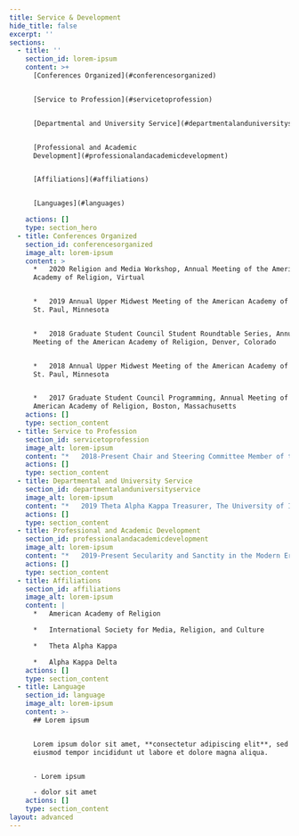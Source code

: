 ```yaml
---
title: Service & Development
hide_title: false
excerpt: ''
sections:
  - title: ''
    section_id: lorem-ipsum
    content: >+
      [Conferences Organized](#conferencesorganized)


      [Service to Profession](#servicetoprofession)


      [Departmental and University Service](#departmentalanduniversityservice)


      [Professional and Academic
      Development](#professionalandacademicdevelopment)


      [Affiliations](#affiliations)


      [Languages](#languages)

    actions: []
    type: section_hero
  - title: Conferences Organized
    section_id: conferencesorganized
    image_alt: lorem-ipsum
    content: >
      *   2020 Religion and Media Workshop, Annual Meeting of the American
      Academy of Religion, Virtual


      *   2019 Annual Upper Midwest Meeting of the American Academy of Religion,
      St. Paul, Minnesota


      *   2018 Graduate Student Council Student Roundtable Series, Annual
      Meeting of the American Academy of Religion, Denver, Colorado


      *   2018 Annual Upper Midwest Meeting of the American Academy of Religion,
      St. Paul, Minnesota


      *   2017 Graduate Student Council Programming, Annual Meeting of the
      American Academy of Religion, Boston, Massachusetts
    actions: []
    type: section_content
  - title: Service to Profession
    section_id: servicetoprofession
    image_alt: lorem-ipsum
    content: "*   2018-Present Chair and Steering Committee Member of the Religion and Media Workshop of the American Academy of Religion\n\n*   2019 Peer Reviewer for Communication, Culture and Critique\n\n*   2017-2019\tStudent Director of the Upper Midwest Region of the American Academy of Religion\n\n*   2018 Peer Reviewer for Contemporary Women’s Writing\n"
    actions: []
    type: section_content
  - title: Departmental and University Service
    section_id: departmentalanduniversityservice
    image_alt: lorem-ipsum
    content: "*   2019 Theta Alpha Kappa Treasurer, The University of Iowa\n\n*   2015-2018\tGraduate Student Critical Theory Reading Group Coordinator, The University of Iowa\n\n*   2015-2018\tReligion Graduate Student Organization (RGSO), The University of Iowa\n\n    *   Co-Coordinator, 2017-2018\n\n    *   Faculty Committee Representative, 2016-2018\n\n    *   Graduate Student Mentor, 2016-2017\n\n    *   Secretary/Treasurer, 2016\n\n    *   Social Event Chair, 2015-2016\n\n*   2016-2017\tUI Council on the Status of Women Member, The University of Iowa\n\n*   2015 Advanced Graduate Student Workshop Leader, The University of Iowa\n"
    actions: []
    type: section_content
  - title: Professional and Academic Development
    section_id: professionalandacademicdevelopment
    image_alt: lorem-ipsum
    content: "*   2019-Present Secularity and Sanctity in the Modern Era Working Group, Obermann Center, The University of Iowa\n\n<!---->\n\n*   2015-2020\tGraduate Student Critical Theory Reading Group, The University of Iowa\n\n<!---->\n\n*   2020 Humanities for the Public Good Networking Workshop, Obermann Center, The University of Iowa\n\n<!---->\n\n*   2020 Bridging the Gap: What I Said vs. What They Heard Workshop, The University of Iowa\n\n<!---->\n\n*   2019 Social Justice and Vulnerability in the Classroom Workshop, The University of Iowa\n\n<!---->\n\n*   2019 Managing the Market Summer Professional Development Series, The University of Iowa\n\n<!---->\n\n*   2018 Summer Doctoral Seminar with Bonnie Dow, Wayne State University\n\n<!---->\n\n*   2018 Dissertation Writing Summer Camp, The University of Iowa\n\n<!---->\n\n*   2018 Grant and Fellowship Writing Seminar, The University of Iowa\n\n<!---->\n\n*   2016 Iowa N.E.W. Leadership Institute, The University of Iowa\n"
    actions: []
    type: section_content
  - title: Affiliations
    section_id: affiliations
    image_alt: lorem-ipsum
    content: |
      *   American Academy of Religion

      *   International Society for Media, Religion, and Culture

      *   Theta Alpha Kappa

      *   Alpha Kappa Delta
    actions: []
    type: section_content
  - title: Language
    section_id: language
    image_alt: lorem-ipsum
    content: >-
      ## Lorem ipsum


      Lorem ipsum dolor sit amet, **consectetur adipiscing elit**, sed do
      eiusmod tempor incididunt ut labore et dolore magna aliqua.


      - Lorem ipsum

      - dolor sit amet
    actions: []
    type: section_content
layout: advanced
---
```

